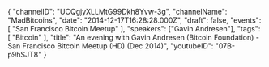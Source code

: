 {
    "channelID": "UCQgjyXLLMtG99Dkh8Yvw-3g",
    "channelName": "MadBitcoins",
    "date": "2014-12-17T16:28:28.000Z",
    "draft": false,
    "events": [
        "San Francisco Bitcoin Meetup"
    ],
    "speakers": ["Gavin Andresen"],
    "tags": [
        "Bitcoin"
    ],
    "title": "An evening with Gavin Andresen (Bitcoin Foundation) - San Francisco Bitcoin Meetup (HD) (Dec 2014)",
    "youtubeID": "07B-p9hSJT8"
}

